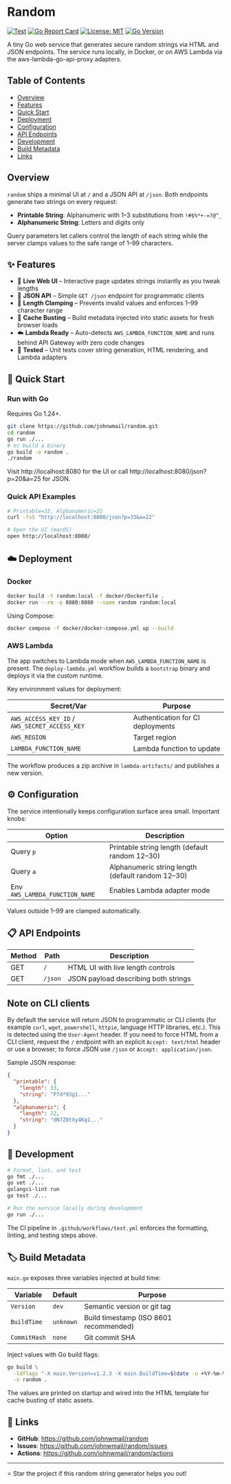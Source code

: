 # Random

[![Test](https://github.com/johnwmail/random/workflows/Test/badge.svg)](https://github.com/johnwmail/random/actions/workflows/test.yml)
[![Go Report Card](https://goreportcard.com/badge/github.com/johnwmail/random)](https://goreportcard.com/report/github.com/johnwmail/random)
[![License: MIT](https://img.shields.io/badge/License-MIT-yellow.svg)](LICENSE)
[![Go Version](https://img.shields.io/badge/go-1.24+-blue.svg)](go.mod)

A tiny Go web service that generates secure random strings via HTML and JSON endpoints. The service runs locally, in Docker, or on AWS Lambda via the aws-lambda-go-api-proxy adapters.

## Table of Contents

- [Overview](#overview)
- [Features](#features)
- [Quick Start](#quick-start)
- [Deployment](#deployment)
- [Configuration](#configuration)
- [API Endpoints](#api-endpoints)
- [Development](#development)
- [Build Metadata](#build-metadata)
- [Links](#links)

<a id="overview"></a>
## Overview

`random` ships a minimal UI at `/` and a JSON API at `/json`. Both endpoints generate two strings on every request:

- **Printable String**: Alphanumeric with 1–3 substitutions from `!#$%*+-=?@^_`
- **Alphanumeric String**: Letters and digits only

Query parameters let callers control the length of each string while the server clamps values to the safe range of 1–99 characters.

<a id="features"></a>
## ✨ Features

- 🚀 **Live Web UI** – Interactive page updates strings instantly as you tweak lengths
- 🎯 **JSON API** – Simple `GET /json` endpoint for programmatic clients
- 📏 **Length Clamping** – Prevents invalid values and enforces 1–99 character range
- 🔄 **Cache Busting** – Build metadata injected into static assets for fresh browser loads
- ☁️ **Lambda Ready** – Auto-detects `AWS_LAMBDA_FUNCTION_NAME` and runs behind API Gateway with zero code changes
- 🔬 **Tested** – Unit tests cover string generation, HTML rendering, and Lambda adapters

<a id="quick-start"></a>
## 🚀 Quick Start

### Run with Go

Requires Go 1.24+.

```bash
git clone https://github.com/johnwmail/random.git
cd random
go run ./...
# or build a binary
go build -o random .
./random
```

Visit http://localhost:8080 for the UI or call http://localhost:8080/json?p=20&a=25 for JSON.

### Quick API Examples

```bash
# Printable=33, Alphanumeric=22
curl -fsS "http://localhost:8080/json?p=33&a=22"

# Open the UI (macOS)
open http://localhost:8080/
```

<a id="deployment"></a>
## ☁️ Deployment

### Docker

```bash
docker build -t random:local -f docker/Dockerfile .
docker run --rm -p 8080:8080 --name random random:local
```

Using Compose:

```bash
docker compose -f docker/docker-compose.yml up --build
```

### AWS Lambda

The app switches to Lambda mode when `AWS_LAMBDA_FUNCTION_NAME` is present. The `deploy-lambda.yml` workflow builds a `bootstrap` binary and deploys it via the custom runtime.

Key environment values for deployment:

| Secret/Var | Purpose |
|-----------|---------|
| `AWS_ACCESS_KEY_ID` / `AWS_SECRET_ACCESS_KEY` | Authentication for CI deployments |
| `AWS_REGION` | Target region |
| `LAMBDA_FUNCTION_NAME` | Lambda function to update |

The workflow produces a zip archive in `lambda-artifacts/` and publishes a new version.

<a id="configuration"></a>
## ⚙️ Configuration

The service intentionally keeps configuration surface area small. Important knobs:

| Option | Description |
|--------|-------------|
| Query `p` | Printable string length (default random 12–30) |
| Query `a` | Alphanumeric string length (default random 12–30) |
| Env `AWS_LAMBDA_FUNCTION_NAME` | Enables Lambda adapter mode |

Values outside 1–99 are clamped automatically.

<a id="api-endpoints"></a>
## 📋 API Endpoints

| Method | Path | Description |
|--------|------|-------------|
| GET | `/` | HTML UI with live length controls |
| GET | `/json` | JSON payload describing both strings |

Note on CLI clients
-------------------

By default the service will return JSON to programmatic or CLI clients (for example `curl`, `wget`, `powershell`, `httpie`, language HTTP libraries, etc.). This is detected using the `User-Agent` header. If you need to force HTML from a CLI client, request the `/` endpoint with an explicit `Accept: text/html` header or use a browser; to force JSON use `/json` or `Accept: application/json`.

Sample JSON response:

```json
{
  "printable": {
    "length": 33,
    "string": "P7d*93g1..."
  },
  "alphanumeric": {
    "length": 22,
    "string": "dN7Z0tXy4Kq1..."
  }
}
```

<a id="development"></a>
## 🔧 Development

```bash
# Format, lint, and test
go fmt ./...
go vet ./...
golangci-lint run
go test ./...

# Run the service locally during development
go run ./...
```

The CI pipeline in `.github/workflows/test.yml` enforces the formatting, linting, and testing steps above.

<a id="build-metadata"></a>
## 🏷️ Build Metadata

`main.go` exposes three variables injected at build time:

| Variable | Default | Purpose |
|----------|---------|---------|
| `Version` | `dev` | Semantic version or git tag |
| `BuildTime` | `unknown` | Build timestamp (ISO 8601 recommended) |
| `CommitHash` | `none` | Git commit SHA |

Inject values with Go build flags:

```bash
go build \
  -ldflags "-X main.Version=v1.2.3 -X main.BuildTime=$(date -u +%Y-%m-%dT%H:%M:%SZ) -X main.CommitHash=$(git rev-parse --short HEAD)" \
  -o random .
```

The values are printed on startup and wired into the HTML template for cache busting of static assets.

<a id="links"></a>
## 🔗 Links

- **GitHub**: https://github.com/johnwmail/random
- **Issues**: https://github.com/johnwmail/random/issues
- **Actions**: https://github.com/johnwmail/random/actions

---

⭐ Star the project if this random string generator helps you out!
